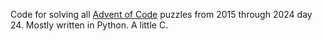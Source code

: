 Code for solving all [Advent of Code](https://adventofcode.com/) puzzles
from 2015 through 2024 day 24. Mostly written in Python. A little C.
